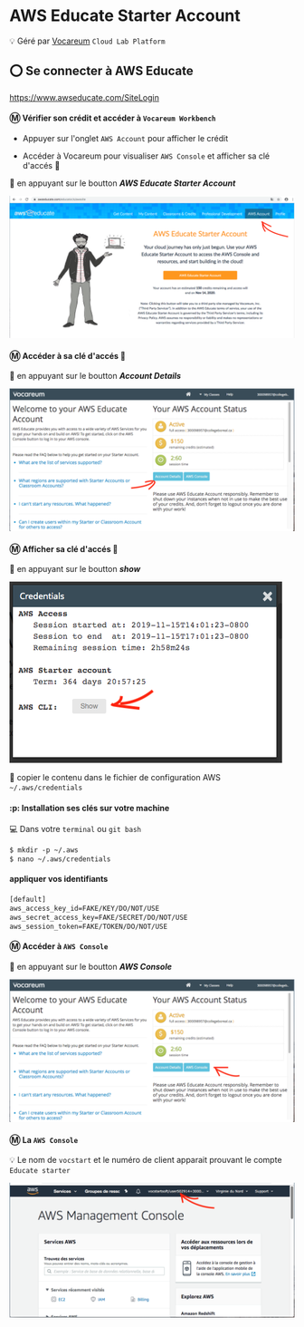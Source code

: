 # AWS Educate Starter Account 

:bulb: Géré par [Vocareum](https://www.vocareum.com/) `Cloud Lab Platform`

## :o: Se connecter à AWS Educate


https://www.awseducate.com/SiteLogin

#### :m: Vérifier son crédit et accéder à `Vocareum Workbench`

* Appuyer sur l'onglet `AWS Account` pour afficher le crédit

* Accéder à Vocareum pour visualiser `AWS Console` et afficher sa clé d'accés :key:

:pushpin: en appuyant sur le boutton ***AWS Educate Starter Account***

![image](images/AWSAccount.png)

#### :m: Accéder à sa clé d'accés :key:

:pushpin: en appuyant sur le boutton ***Account Details***

![image](images/VocareumConsoleDET.png)

#### :m: Afficher sa clé d'accés :key:

:pushpin: en appuyant sur le boutton ***show***

![image](images/Credentials.png)

:pushpin: copier le contenu dans le fichier de configuration AWS `~/.aws/credentials`

#### :p: Installation ses clés sur votre machine

:computer: Dans votre `terminal` ou `git bash`

```
$ mkdir -p ~/.aws
$ nano ~/.aws/credentials
```

#### appliquer vos identifiants

```
[default]
aws_access_key_id=FAKE/KEY/DO/NOT/USE
aws_secret_access_key=FAKE/SECRET/DO/NOT/USE
aws_session_token=FAKE/TOKEN/DO/NOT/USE
```

#### :m: Accéder à `AWS Console`

:pushpin: en appuyant sur le boutton ***AWS Console***

![image](images/VocareumConsoleAWS.png)

#### :m: La `AWS Console` 

:bulb: Le nom de `vocstart` et le numéro de client apparait prouvant le compte `Educate starter`

![image](images/VocareumAWSConsole.png)
